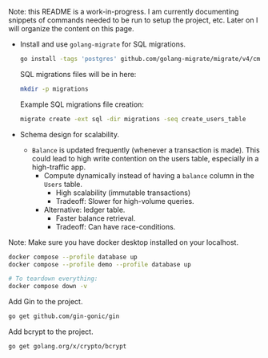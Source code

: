 
Note: this README is a work-in-progress. I am currently documenting snippets of commands needed to be run to setup the project, etc. Later on I will organize the content on this page.




* Install and use `golang-migrate` for SQL migrations.
    ```bash 
    go install -tags 'postgres' github.com/golang-migrate/migrate/v4/cmd/migrate@latest
    ```
  
    SQL migrations files will be in here:
    ```sh 
    mkdir -p migrations
    ```  

    Example SQL migrations file creation:
    ```sh 
    migrate create -ext sql -dir migrations -seq create_users_table
    ```
  

* Schema design for scalability.
  * `Balance` is updated frequently (whenever a transaction is made).
    This could lead to high write contention on the users table, especially in a high-traffic app.
    * Compute dynamically instead of having a `balance` column in the `Users` table.
      * High scalability (immutable transactions)
      * Tradeoff: Slower for high-volume queries.
    * Alternative: ledger table.
      * Faster balance retrieval.
      * Tradeoff: Can have race-conditions.



Note: Make sure you have docker desktop installed on your localhost. 
```sh 
docker compose --profile database up
docker compose --profile demo --profile database up

# To teardown everything:
docker compose down -v
```



Add Gin to the project.
```sh 
go get github.com/gin-gonic/gin
```

Add bcrypt to the project.
```sh 
go get golang.org/x/crypto/bcrypt
```

